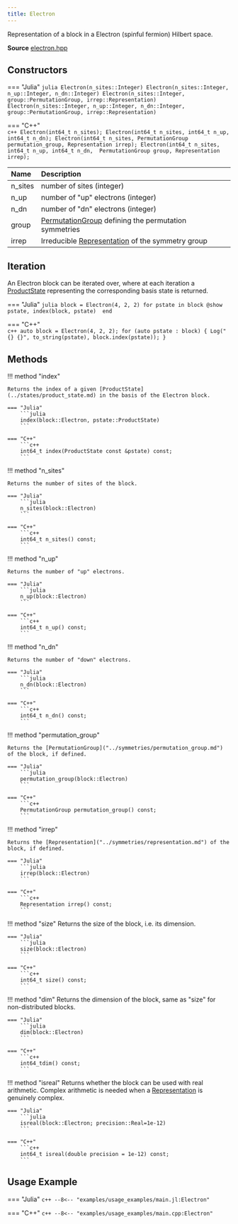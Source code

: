 ```yaml
---
title: Electron
---
```


Representation of a block in a Electron (spinful fermion) Hilbert space. 

**Source** [electron.hpp](https://github.com/awietek/xdiag/blob/main/xdiag/blocks/electron.hpp)

## Constructors

=== "Julia"
	```julia
	Electron(n_sites::Integer)
	Electron(n_sites::Integer, n_up::Integer, n_dn::Integer)
	Electron(n_sites::Integer, group::PermutationGroup, irrep::Representation)
	Electron(n_sites::Integer, n_up::Integer, n_dn::Integer, 
	         group::PermutationGroup, irrep::Representation)
	```

=== "C++"	
	```c++
    Electron(int64_t n_sites);
    Electron(int64_t n_sites, int64_t n_up, int64_t n_dn);
    Electron(int64_t n_sites, PermutationGroup permutation_group,
             Representation irrep);
    Electron(int64_t n_sites, int64_t n_up, int64_t n_dn, 
	         PermutationGroup group, Representation irrep);
	```

| Name    | Description                                                                                |   |
|:--------|:-------------------------------------------------------------------------------------------|---|
| n_sites | number of sites (integer)                                                                  |   |
| n_up    | number of "up" electrons (integer)                                                         |   |
| n_dn    | number of "dn" electrons (integer)                                                         |   |
| group   | [PermutationGroup](../symmetries/permutation_group.md) defining the permutation symmetries |   |
| irrep   | Irreducible [Representation](../symmetries/representation.md)  of the symmetry group       |   |

## Iteration

An Electron block can be iterated over, where at each iteration a [ProductState](../states/product_state.md) representing the corresponding basis state is returned.

=== "Julia"
	```julia
	block = Electron(4, 2, 2)
	for pstate in block
		@show pstate, index(block, pstate) 
	end
	```

=== "C++"	
	```c++
    auto block = Electron(4, 2, 2);
	for (auto pstate : block) {
		Log("{} {}", to_string(pstate), block.index(pstate));
	}
	```

## Methods

!!! method "index"

	Returns the index of a given [ProductState](../states/product_state.md) in the basis of the Electron block.

	=== "Julia"
		```julia
		index(block::Electron, pstate::ProductState)
		```

	=== "C++"	
		```c++
		int64_t index(ProductState const &pstate) const;
		```


!!! method "n_sites"

	Returns the number of sites of the block.

	=== "Julia"
		```julia
		n_sites(block::Electron)
		```

	=== "C++"	
		```c++
		int64_t n_sites() const;
		```

!!! method "n_up"

	Returns the number of "up" electrons.

	=== "Julia"
		```julia
		n_up(block::Electron)
		```

	=== "C++"	
		```c++
		int64_t n_up() const;
		```


!!! method "n_dn"

	Returns the number of "down" electrons.

	=== "Julia"
		```julia
		n_dn(block::Electron)
		```

	=== "C++"	
		```c++
		int64_t n_dn() const;
		```

!!! method "permutation_group"

	Returns the [PermutationGroup]("../symmetries/permutation_group.md") of the block, if defined.

	=== "Julia"
		```julia
		permutation_group(block::Electron)
		```

	=== "C++"	
		```c++
	    PermutationGroup permutation_group() const;
		```


!!! method "irrep"

	Returns the [Representation]("../symmetries/representation.md") of the block, if defined.

	=== "Julia"
		```julia
	    irrep(block::Electron)
		```

	=== "C++"	
		```c++
	    Representation irrep() const;
		```


!!! method "size"
	Returns the size of the block, i.e. its dimension.

	=== "Julia"
		```julia
		size(block::Electron)
		```

	=== "C++"	
		```c++
		int64_t size() const;
		```

!!! method "dim"
	Returns the dimension of the block, same as "size" for non-distributed blocks.

	=== "Julia"
		```julia
		dim(block::Electron)
		```

	=== "C++"	
		```c++
		int64_tdim() const;
		```
		
!!! method "isreal"
	Returns whether the block can be used with real arithmetic. 
	Complex arithmetic is needed when a
	[Representation](../symmetries/representation.md) is genuinely complex.

	=== "Julia"
		```julia
	    isreal(block::Electron; precision::Real=1e-12)
		```

	=== "C++"	
		```c++
		int64_t isreal(double precision = 1e-12) const;
		```


## Usage Example

=== "Julia"
	```c++
	--8<-- "examples/usage_examples/main.jl:Electron"
	```

=== "C++"
	```c++
	--8<-- "examples/usage_examples/main.cpp:Electron"
	```

